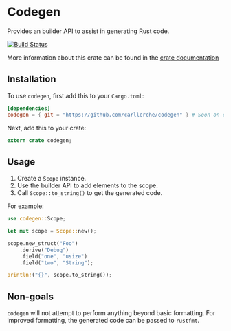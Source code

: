 # Codegen

Provides an builder API to assist in generating Rust code.

[![Build Status](https://travis-ci.org/carllerche/codegen.svg?branch=master)](https://travis-ci.org/carllerche/codegen)

More information about this crate can be found in the [crate documentation][dox]

[dox]: https://carllerche.github.io/codegen/codegen

## Installation

To use `codegen`, first add this to your `Cargo.toml`:

```toml
[dependencies]
codegen = { git = "https://github.com/carllerche/codegen" } # Soon on crates.io
```

Next, add this to your crate:

```rust
extern crate codegen;
```

## Usage

1) Create a `Scope` instance.
2) Use the builder API to add elements to the scope.
3) Call `Scope::to_string()` to get the generated code.

For example:

```rust
use codegen::Scope;

let mut scope = Scope::new();

scope.new_struct("Foo")
    .derive("Debug")
    .field("one", "usize")
    .field("two", "String");

println!("{}", scope.to_string());
```

## Non-goals

`codegen` will not attempt to perform anything beyond basic formatting. For
improved formatting, the generated code can be passed to `rustfmt`.
